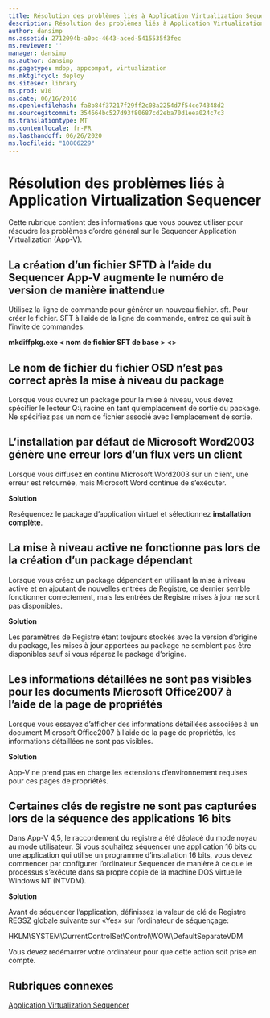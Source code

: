 ```yaml
---
title: Résolution des problèmes liés à Application Virtualization Sequencer
description: Résolution des problèmes liés à Application Virtualization Sequencer
author: dansimp
ms.assetid: 2712094b-a0bc-4643-aced-5415535f3fec
ms.reviewer: ''
manager: dansimp
ms.author: dansimp
ms.pagetype: mdop, appcompat, virtualization
ms.mktglfcycl: deploy
ms.sitesec: library
ms.prod: w10
ms.date: 06/16/2016
ms.openlocfilehash: fa8b84f37217f29ff2c08a2254d7f54ce74348d2
ms.sourcegitcommit: 354664bc527d93f80687cd2eba70d1eea024c7c3
ms.translationtype: MT
ms.contentlocale: fr-FR
ms.lasthandoff: 06/26/2020
ms.locfileid: "10806229"
---
```

# Résolution des problèmes liés à Application Virtualization Sequencer


Cette rubrique contient des informations que vous pouvez utiliser pour résoudre les problèmes d’ordre général sur le Sequencer Application Virtualization (App-V).

## La création d’un fichier SFTD à l’aide du Sequencer App-V augmente le numéro de version de manière inattendue


Utilisez la ligne de commande pour générer un nouveau fichier. sft. Pour créer le fichier. SFT à l’aide de la ligne de commande, entrez ce qui suit à l’invite de commandes:

**mkdiffpkg.exe &lt; nom de fichier SFT de base &gt; &lt;&gt;**

## <a href="" id="file-name-in-osd-file-is-not-correct-after-package-upgrade-"></a>Le nom de fichier du fichier OSD n’est pas correct après la mise à niveau du package


Lorsque vous ouvrez un package pour la mise à niveau, vous devez spécifier le lecteur Q:\\ racine en tant qu’emplacement de sortie du package. Ne spécifiez pas un nom de fichier associé avec l’emplacement de sortie.

## L’installation par défaut de Microsoft Word2003 génère une erreur lors d’un flux vers un client


Lorsque vous diffusez en continu Microsoft Word2003 sur un client, une erreur est retournée, mais Microsoft Word continue de s’exécuter.

**Solution**

Reséquencez le package d’application virtuel et sélectionnez **installation complète**.

## La mise à niveau active ne fonctionne pas lors de la création d’un package dépendant


Lorsque vous créez un package dépendant en utilisant la mise à niveau active et en ajoutant de nouvelles entrées de Registre, ce dernier semble fonctionner correctement, mais les entrées de Registre mises à jour ne sont pas disponibles.

**Solution**

Les paramètres de Registre étant toujours stockés avec la version d’origine du package, les mises à jour apportées au package ne semblent pas être disponibles sauf si vous réparez le package d’origine.

## Les informations détaillées ne sont pas visibles pour les documents Microsoft Office2007 à l’aide de la page de propriétés


Lorsque vous essayez d’afficher des informations détaillées associées à un document Microsoft Office2007 à l’aide de la page de propriétés, les informations détaillées ne sont pas visibles.

**Solution**

App-V ne prend pas en charge les extensions d’environnement requises pour ces pages de propriétés.

## Certaines clés de registre ne sont pas capturées lors de la séquence des applications 16 bits


Dans App-V 4,5, le raccordement du registre a été déplacé du mode noyau au mode utilisateur. Si vous souhaitez séquencer une application 16 bits ou une application qui utilise un programme d’installation 16 bits, vous devez commencer par configurer l’ordinateur Sequencer de manière à ce que le processus s’exécute dans sa propre copie de la machine DOS virtuelle Windows NT (NTVDM).

**Solution**

Avant de séquencer l’application, définissez la valeur de clé de Registre REGSZ globale suivante sur «Yes» sur l’ordinateur de séquençage:

HKLM\\SYSTEM\\CurrentControlSet\\Control\\WOW\\DefaultSeparateVDM

Vous devez redémarrer votre ordinateur pour que cette action soit prise en compte.

## Rubriques connexes


[Application Virtualization Sequencer](application-virtualization-sequencer.md)

 

 





